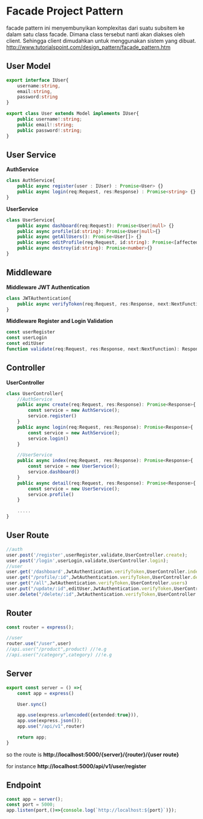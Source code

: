 # Facade Project Pattern

 facade pattern ini menyembunyikan komplexitas dari suatu subsitem ke dalam satu class facade. Dimana class tersebut nanti akan diakses oleh client. Sehingga client dimudahkan untuk menggunakan sistem yang dibuat. http://www.tutorialspoint.com/design_pattern/facade_pattern.htm



## User Model

```ts
export interface IUser{
    username:string,
    email:string,
    password:string
}

export class User extends Model implements IUser{
    public username!:string;
    public email!:string;
    public password!:string;
}
```
## User Service

**AuthService**

```ts
class AuthService{
    public async register(user : IUser) : Promise<User> {}
    public async login(req:Request, res:Response) : Promise<string> {}
}
```

**UserService**

```ts
class UserService{
    public async dashboard(req:Request): Promise<User|null> {}
    public async profile(id:string): Promise<User|null>{}
    public async getAllUsers(): Promise<User[]> {}
    public async editProfile(req:Request, id:string): Promise<[affectedCount:number]>{}
    public async destroy(id:string): Promise<number>{}
}
```

## Middleware
**Middleware JWT Authentication**
```ts
class JWTAuthentication{
    public async verifyToken(req:Request, res:Response, next:NextFunction): Promise<Response|void>{}
}

```

**Middleware Register and Login Validation**
```ts
const userRegister
const userLogin
const editUser
function validate(req:Request, res:Response, next:NextFunction): Response<any,Record<string,any>> | undefined{}
```
## Controller
**UserController**
```ts
class UserController{
    //AuthService
    public async create(req:Request, res:Response): Promise<Response>{
        const service = new AuthService();
        service.register()
    }
    public async login(req:Request, res:Response): Promise<Response>{
        const service = new AuthService();
        service.login()
    }

    //UserService
    public async index(req:Request, res:Response): Promise<Response>{
        const service = new UserService();
        service.dashboard()
    }
    public async detail(req:Request, res:Response): Promise<Response>{
        const service = new UserService();
        service.profile()
    }

    .....
}

```

## User Route
```ts
//auth
user.post('/register',userRegister,validate,UserController.create);
user.post('/login',userLogin,validate,UserController.login);
//user
user.get('/dashboard',JwtAuthentication.verifyToken,UserController.index)
user.get("/profile/:id",JwtAuthentication.verifyToken,UserController.detail)
user.get("/all",JwtAuthentication.verifyToken,UserController.users)
user.put("/update/:id",editUser,JwtAuthentication.verifyToken,UserController.update);
user.delete("/delete/:id",JwtAuthentication.verifyToken,UserController.destroy)
```

## Router
```ts
const router = express();

//user
router.use("/user",user)
//api.user("/product",product) //!e.g
//api.user("/category",category) //!e.g
```

## Server
```ts
export const server = () =>{
    const app = express()

    User.sync()

    app.use(express.urlencoded({extended:true})),
    app.use(express.json());
    app.use("/api/v1",router)

    return app;
} 
```

<p>so the route is <b>http://localhost:5000/{server}/{router}/{user route}</b></p>
<p>for instance <b>http://localhost:5000/api/v1/user/register</b></p>

## Endpoint

```ts
const app = server();
const port = 5000;
app.listen(port,()=>{console.log(`http://localhost:${port}`)});
```